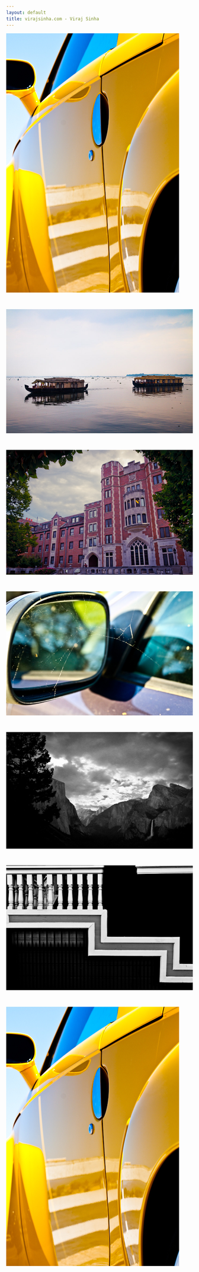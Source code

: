 ```yaml
---
layout: default
title: virajsinha.com - Viraj Sinha
---
```


<article>
<div style="line-height: 100px;">
	<img src="photos/01.jpg">
	<img src="photos/02.jpg">
	<img src="photos/03.jpg">
	<img src="photos/04.jpg">
	<img src="photos/06.jpg">
	<img src="photos/07.jpg">
	<img src="photos/05.jpg">
</div>
</article>